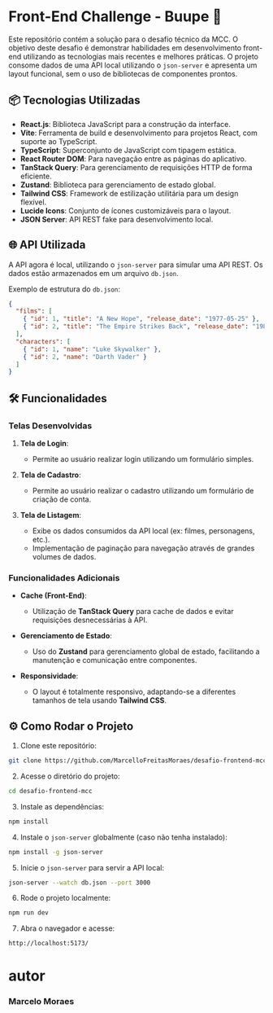 # Front-End Challenge - Buupe 🚀

Este repositório contém a solução para o desafio técnico da MCC. O objetivo deste desafio é demonstrar habilidades em desenvolvimento front-end utilizando as tecnologias mais recentes e melhores práticas. O projeto consome dados de uma API local utilizando o `json-server` e apresenta um layout funcional, sem o uso de bibliotecas de componentes prontos.

## 📦 Tecnologias Utilizadas

- **React.js**: Biblioteca JavaScript para a construção da interface.
- **Vite**: Ferramenta de build e desenvolvimento para projetos React, com suporte ao TypeScript.
- **TypeScript**: Superconjunto de JavaScript com tipagem estática.
- **React Router DOM**: Para navegação entre as páginas do aplicativo.
- **TanStack Query**: Para gerenciamento de requisições HTTP de forma eficiente.
- **Zustand**: Biblioteca para gerenciamento de estado global.
- **Tailwind CSS**: Framework de estilização utilitária para um design flexível.
- **Lucide Icons**: Conjunto de ícones customizáveis para o layout.
- **JSON Server**: API REST fake para desenvolvimento local.

## 🌐 API Utilizada

A API agora é local, utilizando o `json-server` para simular uma API REST. Os dados estão armazenados em um arquivo `db.json`.

Exemplo de estrutura do `db.json`:

```json
{
  "films": [
    { "id": 1, "title": "A New Hope", "release_date": "1977-05-25" },
    { "id": 2, "title": "The Empire Strikes Back", "release_date": "1980-05-21" }
  ],
  "characters": [
    { "id": 1, "name": "Luke Skywalker" },
    { "id": 2, "name": "Darth Vader" }
  ]
}
```

## 🛠 Funcionalidades

### Telas Desenvolvidas

1. **Tela de Login**:
   - Permite ao usuário realizar login utilizando um formulário simples.
   
2. **Tela de Cadastro**:
   - Permite ao usuário realizar o cadastro utilizando um formulário de criação de conta.
   
3. **Tela de Listagem**:
   - Exibe os dados consumidos da API local (ex: filmes, personagens, etc.).
   - Implementação de paginação para navegação através de grandes volumes de dados.

### Funcionalidades Adicionais

- **Cache (Front-End)**:
   - Utilização de **TanStack Query** para cache de dados e evitar requisições desnecessárias à API.
   
- **Gerenciamento de Estado**:
   - Uso do **Zustand** para gerenciamento global de estado, facilitando a manutenção e comunicação entre componentes.

- **Responsividade**:
   - O layout é totalmente responsivo, adaptando-se a diferentes tamanhos de tela usando **Tailwind CSS**.

## ⚙️ Como Rodar o Projeto

1. Clone este repositório:

```bash
git clone https://github.com/MarcelloFreitasMoraes/desafio-frontend-mcc.git
```

2. Acesse o diretório do projeto:

```bash
cd desafio-frontend-mcc
```

3. Instale as dependências:

```bash
npm install
```

4. Instale o `json-server` globalmente (caso não tenha instalado):

```bash
npm install -g json-server
```

5. Inicie o `json-server` para servir a API local:

```bash
json-server --watch db.json --port 3000
```

6. Rode o projeto localmente:

```bash
npm run dev
```

7. Abra o navegador e acesse:

```bash
http://localhost:5173/
```

# autor
### Marcelo Moraes


